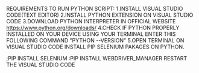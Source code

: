 REQUIREMENTS TO RUN PYTHON SCRIPT:
1.INSTALL VISUAL STUDIO CODE(TEXT EDITOR)
2.INSTALL PYTHON EXTENSION ON VISUAL STUDIO CODE
3.DOWNLOAD PYTHON INTERPRETER IN OFFICIAL WEBSITE https://www.python.org/downloads/
4.CHECK IF PYTHON PROPERLY INSTALLED ON YOUR DEVICE USING YOUR TERMINAL ENTER THIS FOLLOWING COMMAND "PYTHON --VERSION"
5.OPEN TERMINAL ON VISUAL STUDIO CODE INSTALL PIP SELENIUM PAKAGES ON PYTHON.
 
;PIP INSTALL SELENIUM
:PIP INSTALL WEBDRIVER_MANAGER
RESTART THE VISUAL STUDIO CODE
